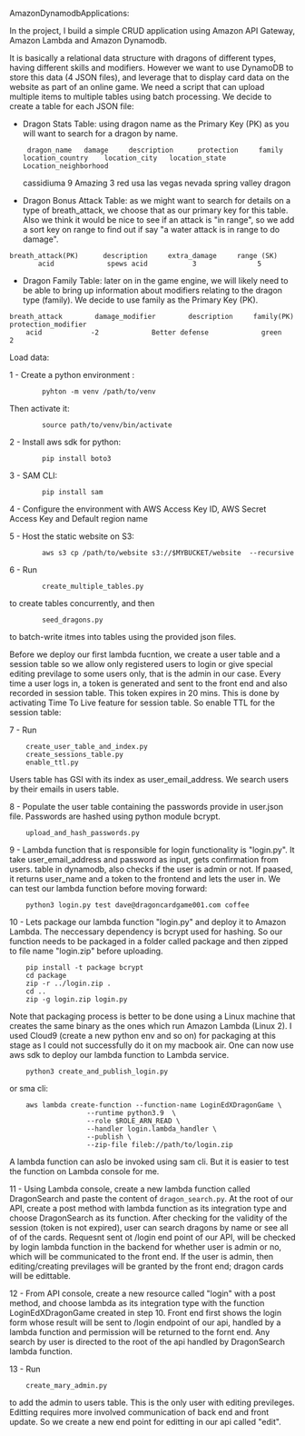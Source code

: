 AmazonDynamodbApplications:

In the project, I build a simple CRUD application using Amazon API Gateway, Amazon Lambda and Amazon Dynamodb. 

It is basically a relational data structure with dragons of different types, having different skills and modifiers. However we want to use DynamoDB to store this data (4 JSON files), and leverage that to display card data on the website as part of an online game. We need a script that can upload multiple items to multiple tables using batch processing. We decide to create a table for each JSON file:

   - Dragon Stats Table: using dragon name as the Primary Key (PK) as you will want to search for a dragon by name.

    	  dragon_name   damage     description      protection     family     location_country    location_city   location_state    Location_neighborhood
 	    cassidiuma     9          Amazing            3           red            usa               las vegas        nevada         spring valley dragon


   - Dragon Bonus Attack Table: as we might want to search for details on a type of breath_attack, we choose that as our primary key for this table. Also we think it would be nice to see if an attack is "in range", so we add a sort key on range to find out if say "a water attack is in range to do damage".

	breath_attack(PK)      description     extra_damage     range (SK)
	       acid             spews acid           3               5


   - Dragon Family Table: later on in the game engine, we will likely need to be able to bring up information about modifiers relating to the dragon type (family). We decide to use family as the Primary Key (PK).

	breath_attack		 damage_modifier		description		family(PK) 	protection_modifier
	    acid			-2		       Better defense             green                  2


Load data: 
	
   1 - Create a python environment :
   
			pyhton -m venv /path/to/venv 
Then activate it: 

			source path/to/venv/bin/activate
	
   2 - Install aws sdk for python:
    
			pip install boto3
			
   3 - SAM CLI: 
   
			pip install sam
			
   4 - Configure the environment with AWS Access Key ID, AWS Secret Access Key and Default region name 
   
   5 - Host the static website on S3: 
   
			aws s3 cp /path/to/website s3://$MYBUCKET/website  --recursive
   6 - Run 
   	
			create_multiple_tables.py 
to create tables concurrently, and then 

			seed_dragons.py 
to batch-write itmes into tables using the provided json files.

Before we deploy our first lambda fucntion, we create a user table and a session table so we allow only registered users to login or give special editing previlage to some users only, that is the admin in our case. Every time a user logs in, a token is generated and sent to the front end and also recorded in session table. This token expires in 20 mins. This is done by activating Time To Live feature for session table. So enable TTL for the session table:

   7 - Run
   
	    create_user_table_and_index.py
	    create_sessions_table.py
	    enable_ttl.py
	    
Users table has GSI with its index as user_email_address. We search users by their emails in users table. 

   8 - Populate the user table containing the passwords provide in user.json file. Passwords are hashed using python module bcrypt. 
   	
	    upload_and_hash_passwords.py
	    
   9 - Lambda function that is responsible for login functionality is "login.py". It take user_email_address and password as input, gets confirmation from 
   users. table in dynamodb, also checks if the user is admin or not. If paased, it returns user_name and a token to the frontend and lets the user in. We 
   can test our lambda function before moving forward: 
   
   	    python3 login.py test dave@dragoncardgame001.com coffee
	
   10 - Lets package our lambda function "login.py" and deploy it to Amazon Lambda. The neccessary dependency is bcrypt used for hashing. So our function needs to be packaged in a folder called package and then zipped to file name "login.zip" before uploading.
   
   		pip install -t package bcrypt
		cd package
		zip -r ../login.zip .
		cd ..
		zip -g login.zip login.py
		
Note that packaging process is better to be done using a Linux machine that creates the same binary as the ones which run Amazon Lambda (Linux 2). I used 
Cloud9 (create a new python env and so on) for packaging at this stage as I could not successfully do it on my macbook air. One can now use aws sdk to 
deploy our lambda function to Lambda service. 

		python3 create_and_publish_login.py
or sma cli:

	 	aws lambda create-function --function-name LoginEdXDragonGame \
					   --runtime python3.9  \
					   --role $ROLE_ARN_READ \
					   --handler login.lambda_handler \
					   --publish \
					   --zip-file fileb://path/to/login.zip
A lambda function can aslo be invoked using sam cli. But it is easier to test the function on Lambda console for me.
   
   11 - Using Lambda console, create a new lambda function called DragonSearch and paste the content of `dragon_search.py`. At the root of our API, create 
   a post method with lambda function as its integration type and choose DragonSearch as its function. After checking for the validity of the session 
   (token is not expired), user can search dragons by name or see all of of the cards. Requesnt sent ot /login end point of our API, will be checked by 
   login lambda function in the backend for whether user is admin or no, which will be communicated to the front end. If the user is admin, then 
   editing/creating previlages will be granted by the front end; dragon cards will be edittable. 

   12 - From API console, create a new resource called "login" with a post method, and choose lambda as its integration type with the function 
   LoginEdXDragonGame created in step 10. Front end first shows the login form whose result will be sent to /login endpoint of our api, handled by a 
   lambda function and permission will be returned to the fornt end. Any search by user is directed to the root of the api handled by DragonSearch lambda 
   function.
  
   13 - Run
   		
		create_mary_admin.py
   to add the admin to users table. This is the only user with editing previleges. Editting requires more involved communication of back end and front 
   update. So we create a new end point for editting in our api called "edit". 



